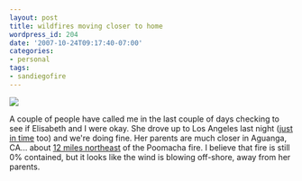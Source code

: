 ```yaml
---
layout: post
title: wildfires moving closer to home
wordpress_id: 204
date: '2007-10-24T09:17:40-07:00'
categories:
- personal
tags:
- sandiegofire
---
```

<a href="http://www.flickr.com/photos/wnorris/1729879461/"><img src="http://farm3.static.flickr.com/2018/1729879461_86e6579e75_s.jpg" class="flickr right" /></a>

A couple of people have called me in the last couple of days checking to see if Elisabeth and I were okay.  She drove up to Los Angeles last night ([just in time][] too) and we're doing fine.  Her parents are much closer in Aguanga, CA... about [12 miles northeast][kennedy map] of the Poomacha fire.  I believe that fire is still 0% contained, but it looks like the wind is blowing off-shore, away from her parents.

[just in time]: http://cbs2.com/local/local_story_297073557.html
[kennedy map]: http://www.flickr.com/photos/wnorris/1729879461/
